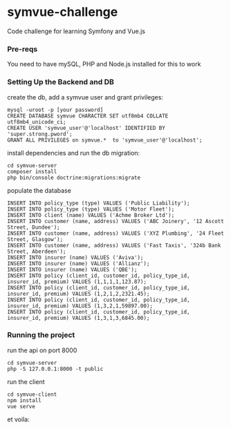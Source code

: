 # symvue-challenge
Code challenge for learning Symfony and Vue.js

### Pre-reqs
You need to have mySQL, PHP and Node.js installed for this to work

### Setting Up the Backend and DB 
create the db, add a symvue user and grant privileges:

```
mysql -uroot -p [your password]
CREATE DATABASE symvue CHARACTER SET utf8mb4 COLLATE utf8mb4_unicode_ci;
CREATE USER 'symvue_user'@'localhost' IDENTIFIED BY 'super.strong.pword';
GRANT ALL PRIVILEGES on symvue.*  to 'symvue_user'@'localhost';
```
install dependencies and run the db migration:
```
cd symvue-server
composer install
php bin/console doctrine:migrations:migrate
```
populate the database 
```
INSERT INTO policy_type (type) VALUES ('Public Liability');
INSERT INTO policy_type (type) VALUES ('Motor Fleet');
INSERT INTO client (name) VALUES ('Achme Broker Ltd');
INSERT INTO customer (name, address) VALUES ('ABC Joinery', '12 Ascott Street, Dundee');
INSERT INTO customer (name, address) VALUES ('XYZ Plumbing', '24 Fleet Street, Glasgow');
INSERT INTO customer (name, address) VALUES ('Fast Taxis', '324b Bank Street, Aberdeen');
INSERT INTO insurer (name) VALUES ('Aviva');
INSERT INTO insurer (name) VALUES ('Allianz');
INSERT INTO insurer (name) VALUES ('QBE');
INSERT INTO policy (client_id, customer_id, policy_type_id, insurer_id, premium) VALUES (1,1,1,1,123.87);
INSERT INTO policy (client_id, customer_id, policy_type_id, insurer_id, premium) VALUES (1,2,1,2,2321.45);
INSERT INTO policy (client_id, customer_id, policy_type_id, insurer_id, premium) VALUES (1,3,2,1,59897.00);
INSERT INTO policy (client_id, customer_id, policy_type_id, insurer_id, premium) VALUES (1,3,1,3,6845.00);
```

### Running the project
run the api on port 8000
```
cd symvue-server
php -S 127.0.0.1:8000 -t public
```
run the client
```
cd symvue-client
npm install
vue serve
```
et voila:

